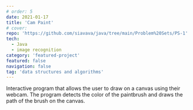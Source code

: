 ```yaml
---
# order: 5
date: 2021-01-17
title: 'Cam Paint'
# cover: 
repo: 'https://github.com/siavava/java/tree/main/Problem%20Sets/PS-1'
tech:
  - Java
  - image recognition
category: 'featured-project'
featured: false
navigation: false
tag: 'data structures and algorithms'
---
```


Interactive program that allows the user to draw on a canvas
using their webcam. The program detects the color of the paintbrush
and draws the path of the brush on the canvas.
